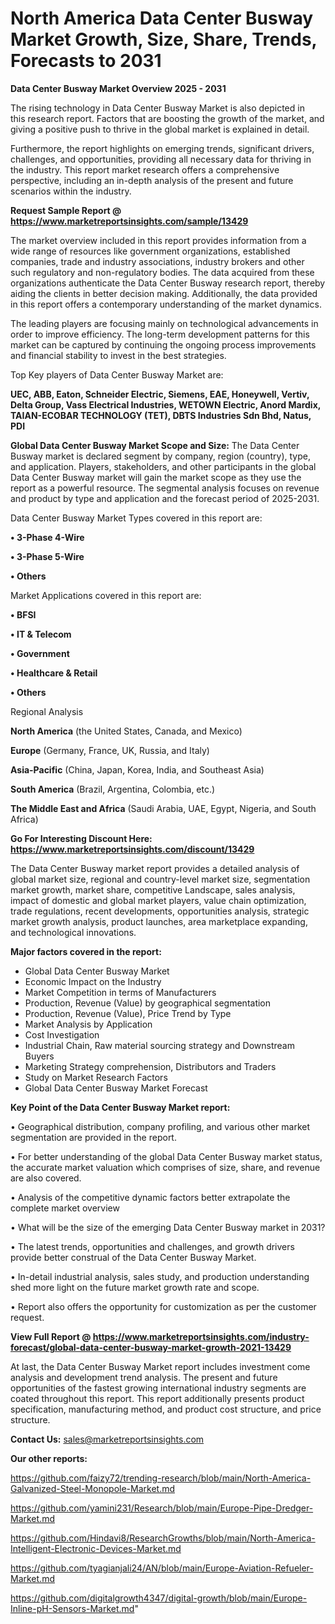  # North America Data Center Busway Market Growth, Size, Share, Trends, Forecasts to 2031

<Strong> Data Center Busway Market Overview 2025 - 2031</strong>

The rising technology in Data Center Busway Market is also depicted in this research report. Factors that are boosting the growth of the market, and giving a positive push to thrive in the global market is explained in detail.

Furthermore, the report highlights on emerging trends, significant drivers, challenges, and opportunities, providing all necessary data for thriving in the industry. This report market research offers a comprehensive perspective, including an in-depth analysis of the present and future scenarios within the industry.

<strong>Request Sample Report @ <a href=https://www.marketreportsinsights.com/sample/13429>https://www.marketreportsinsights.com/sample/13429</a></strong>

The market overview included in this report provides information from a wide range of resources like government organizations, established companies, trade and industry associations, industry brokers and other such regulatory and non-regulatory bodies. The data acquired from these organizations authenticate the Data Center Busway research report, thereby aiding the clients in better decision making. Additionally, the data provided in this report offers a contemporary understanding of the market dynamics.

The leading players are focusing mainly on technological advancements in order to improve efficiency. The long-term development patterns for this market can be captured by continuing the ongoing process improvements and financial stability to invest in the best strategies.

Top Key players of Data Center Busway Market are:

<strong>UEC, ABB, Eaton, Schneider Electric, Siemens, EAE, Honeywell, Vertiv, Delta Group, Vass Electrical Industries, WETOWN Electric, Anord Mardix, TAIAN-ECOBAR TECHNOLOGY (TET), DBTS Industries Sdn Bhd, Natus, PDI</strong>

<strong><b>Global Data Center Busway Market Scope and Size:</b></strong>
The Data Center Busway market is declared segment by company, region (country), type, and application. Players, stakeholders, and other participants in the global Data Center Busway market will gain the market scope as they use the report as a powerful resource. The segmental analysis focuses on revenue and product by type and application and the forecast period of 2025-2031.

Data Center Busway Market Types covered in this report are:

<strong>• 3-Phase 4-Wire

• 3-Phase 5-Wire

• Others</strong>

Market Applications covered in this report are:

<strong>• BFSI

• IT & Telecom

• Government

• Healthcare & Retail

• Others</strong> 

Regional Analysis

<strong>North America</strong> (the United States, Canada, and Mexico)

<strong>Europe</strong> (Germany, France, UK, Russia, and Italy)

<strong>Asia-Pacific</strong> (China, Japan, Korea, India, and Southeast Asia)

<strong>South America</strong> (Brazil, Argentina, Colombia, etc.)

<strong>The Middle East and Africa</strong> (Saudi Arabia, UAE, Egypt, Nigeria, and South Africa)

<strong>Go For Interesting Discount Here: <a href=https://www.marketreportsinsights.com/discount/13429>https://www.marketreportsinsights.com/discount/13429</a></strong>

The Data Center Busway market report provides a detailed analysis of global market size, regional and country-level market size, segmentation market growth, market share, competitive Landscape, sales analysis, impact of domestic and global market players, value chain optimization, trade regulations, recent developments, opportunities analysis, strategic market growth analysis, product launches, area marketplace expanding, and technological innovations.

<strong><b>Major factors covered in the report:</b></strong>
<ul>
  <li>Global Data Center Busway Market </li>
  <li>Economic Impact on the Industry</li>
  <li>Market Competition in terms of Manufacturers</li>
  <li>Production, Revenue (Value) by geographical segmentation</li>
  <li>Production, Revenue (Value), Price Trend by Type</li>
  <li>Market Analysis by Application</li>
  <li>Cost Investigation</li>
  <li>Industrial Chain, Raw material sourcing strategy and Downstream Buyers</li>
  <li>Marketing Strategy comprehension, Distributors and Traders</li>
  <li>Study on Market Research Factors</li>
  <li>Global Data Center Busway Market Forecast</li>
</ul>

<strong><b>Key Point of the Data Center Busway Market report:</b></strong>

• Geographical distribution, company profiling, and various other market segmentation are provided in the report.

• For better understanding of the global Data Center Busway market status, the accurate market valuation which comprises of size, share, and revenue are also covered.

• Analysis of the competitive dynamic factors better extrapolate the complete market overview

• What will be the size of the emerging Data Center Busway market in 2031?

• The latest trends, opportunities and challenges, and growth drivers provide better construal of the Data Center Busway Market.

• In-detail industrial analysis, sales study, and production understanding shed more light on the future market growth rate and scope.

• Report also offers the opportunity for customization as per the customer request.

<strong><b>View Full Report @ <a href=https://www.marketreportsinsights.com/industry-forecast/global-data-center-busway-market-growth-2021-13429>https://www.marketreportsinsights.com/industry-forecast/global-data-center-busway-market-growth-2021-13429</a></b></strong>


At last, the Data Center Busway Market report includes investment come analysis and development trend analysis. The present and future opportunities of the fastest growing international industry segments are coated throughout this report. This report additionally presents product specification, manufacturing method, and product cost structure, and price structure.

<strong>Contact Us:</strong>
sales@marketreportsinsights.com

<strong>Our other reports:</strong>

<a href=https://github.com/faizy72/trending-research/blob/main/North-America-Galvanized-Steel-Monopole-Market.md>https://github.com/faizy72/trending-research/blob/main/North-America-Galvanized-Steel-Monopole-Market.md</a>

<a href=https://github.com/yamini231/Research/blob/main/Europe-Pipe-Dredger-Market.md>https://github.com/yamini231/Research/blob/main/Europe-Pipe-Dredger-Market.md</a>

<a href=https://github.com/Hindavi8/ResearchGrowths/blob/main/North-America-Intelligent-Electronic-Devices-Market.md>https://github.com/Hindavi8/ResearchGrowths/blob/main/North-America-Intelligent-Electronic-Devices-Market.md</a>

<a href=https://github.com/tyagianjali24/AN/blob/main/Europe-Aviation-Refueler-Market.md>https://github.com/tyagianjali24/AN/blob/main/Europe-Aviation-Refueler-Market.md</a>

<a href=https://github.com/digitalgrowth4347/digital-growth/blob/main/Europe-Inline-pH-Sensors-Market.md>https://github.com/digitalgrowth4347/digital-growth/blob/main/Europe-Inline-pH-Sensors-Market.md</a>"
